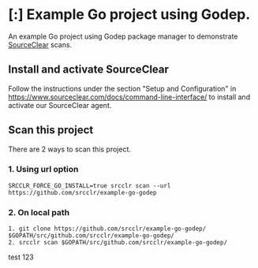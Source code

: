 # [:] Example Go project using Godep.

An example Go project using Godep package manager to demonstrate [SourceClear](https://www.sourceclear.com) scans.

## Install and activate SourceClear
Follow the instructions under the section "Setup and Configuration" in https://www.sourceclear.com/docs/command-line-interface/ to install and activate our SourceClear agent.

## Scan this project
There are 2 ways to scan this project.

### 1. Using url option
`SRCCLR_FORCE_GO_INSTALL=true srcclr scan --url https://github.com/srcclr/example-go-godep`

### 2. On local path
```
1. git clone https://github.com/srcclr/example-go-godep/ $GOPATH/src/github.com/srcclr/example-go-godep/
2. srcclr scan $GOPATH/src/github.com/srcclr/example-go-godep/
```
test 123
